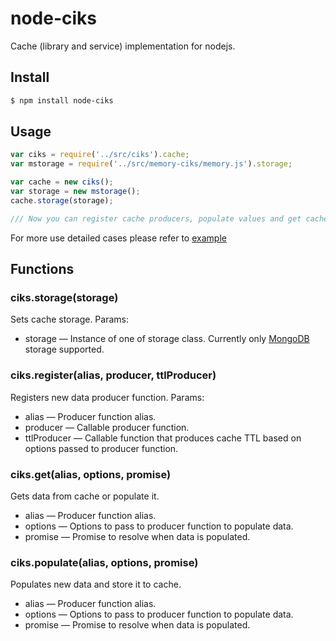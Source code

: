 # node-ciks
Cache (library and service) implementation for nodejs.

## Install

```bash
$ npm install node-ciks
```

## Usage

```js
var ciks = require('../src/ciks').cache;
var mstorage = require('../src/memory-ciks/memory.js').storage;

var cache = new ciks();
var storage = new mstorage();
cache.storage(storage);

/// Now you can register cache producers, populate values and get cached ones.
```
For more use detailed cases please refer to [example](https://github.com/max3-05/node-ciks/tree/master/docs/examples/example.js)

## Functions

### ciks.storage(storage)
Sets cache storage.
Params:
- storage — Instance of one of storage class. Currently only [MongoDB](https://github.com/max3-05/node-ciks/tree/master/src/mongodb-ciks) storage supported.

### ciks.register(alias, producer, ttlProducer)
Registers new data producer function.
Params:
- alias — Producer function alias.
- producer — Callable producer function.
- ttlProducer — Callable function that produces cache TTL based on options passed to producer function.

### ciks.get(alias, options, promise)
Gets data from cache or populate it.
- alias — Producer function alias.
- options — Options to pass to producer function to populate data.
- promise — Promise to resolve when data is populated.

### ciks.populate(alias, options, promise)
Populates new data and store it to cache.
- alias — Producer function alias.
- options — Options to pass to producer function to populate data.
- promise — Promise to resolve when data is populated.